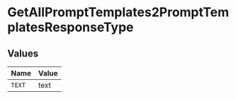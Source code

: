 # GetAllPromptTemplates2PromptTemplatesResponseType


## Values

| Name   | Value  |
| ------ | ------ |
| `TEXT` | text   |